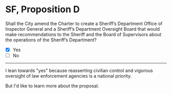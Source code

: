 # SF, Proposition D

Shall the City amend the Charter to create a Sheriff’s Department Office of Inspector General and a Sheriff’s Department Oversight Board that would make recommendations to the Sheriff and the Board of Supervisors about the operations of the Sheriff’s Department?

- [x] Yes
- [ ] No

---

I lean towards "yes" because reasserting civilian control and vigorous oversight of law enforcement agencies is a national priority.

But I'd like to learn more about the proposal.
